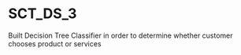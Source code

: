 # SCT_DS_3
Built Decision Tree Classifier in order to determine whether customer chooses product or services 
